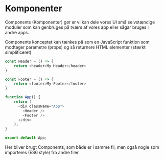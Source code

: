 # Komponenter 

Components (Komponenter) gør er vi kan dele vores UI små selvstændige moduler som kan genbruges på tværs af vores app eller sågar bruges i andre apps.

Components konceptet kan tænkes på som en JavaScript funktion som modtager parametre (props) og så returnere HTML elementer (stærkt simplificeret)

```js
const Header = () => {
    return <header>My Header</header>
}

const Footer = () => {
    return <footer>My Footer</footer>
}

function App() {
    return (
      <div className="App">
        <Header />
        <Footer />
      </div>
    );
}

export default App;
```
Her bliver brugt Components, som både er i samme fil, men også nogle som importeres (ES6 style) fra andre filer